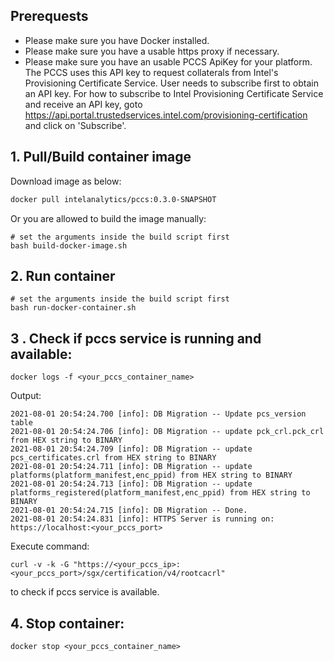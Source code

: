 ## Prerequests

- Please make sure you have Docker installed.
- Please make sure you have a usable https proxy if necessary. 
- Please make sure you have an usable PCCS ApiKey for your platform. The PCCS uses this API key to request collaterals from Intel's Provisioning Certificate Service. User needs to subscribe first to obtain an API key. For how to subscribe to Intel Provisioning Certificate Service and receive an API key, goto https://api.portal.trustedservices.intel.com/provisioning-certification and click on 'Subscribe'.
## 1. Pull/Build container image
Download image as below:

```bash
docker pull intelanalytics/pccs:0.3.0-SNAPSHOT
```

Or you are allowed to build the image manually:
```
# set the arguments inside the build script first
bash build-docker-image.sh
```

## 2. Run container
```
# set the arguments inside the build script first
bash run-docker-container.sh
```

## 3 . Check if pccs service is running and available:
```
docker logs -f <your_pccs_container_name>
```

Output:

```
2021-08-01 20:54:24.700 [info]: DB Migration -- Update pcs_version table
2021-08-01 20:54:24.706 [info]: DB Migration -- update pck_crl.pck_crl from HEX string to BINARY
2021-08-01 20:54:24.709 [info]: DB Migration -- update pcs_certificates.crl from HEX string to BINARY
2021-08-01 20:54:24.711 [info]: DB Migration -- update platforms(platform_manifest,enc_ppid) from HEX string to BINARY
2021-08-01 20:54:24.713 [info]: DB Migration -- update platforms_registered(platform_manifest,enc_ppid) from HEX string to BINARY
2021-08-01 20:54:24.715 [info]: DB Migration -- Done.
2021-08-01 20:54:24.831 [info]: HTTPS Server is running on: https://localhost:<your_pccs_port>

```

Execute command:
```
curl -v -k -G "https://<your_pccs_ip>:<your_pccs_port>/sgx/certification/v4/rootcacrl"
```
to check if pccs service is available.

## 4. Stop container:
```
docker stop <your_pccs_container_name>
```

